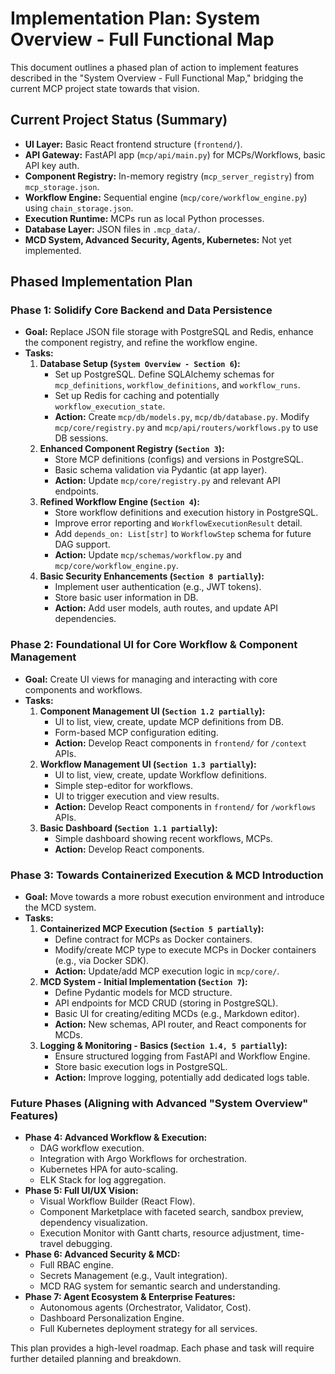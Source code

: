 # Implementation Plan: System Overview - Full Functional Map

This document outlines a phased plan of action to implement features described in the "System Overview - Full Functional Map," bridging the current MCP project state towards that vision.

## Current Project Status (Summary)

*   **UI Layer:** Basic React frontend structure (`frontend/`).
*   **API Gateway:** FastAPI app (`mcp/api/main.py`) for MCPs/Workflows, basic API key auth.
*   **Component Registry:** In-memory registry (`mcp_server_registry`) from `mcp_storage.json`.
*   **Workflow Engine:** Sequential engine (`mcp/core/workflow_engine.py`) using `chain_storage.json`.
*   **Execution Runtime:** MCPs run as local Python processes.
*   **Database Layer:** JSON files in `.mcp_data/`.
*   **MCD System, Advanced Security, Agents, Kubernetes:** Not yet implemented.

## Phased Implementation Plan

### Phase 1: Solidify Core Backend and Data Persistence

*   **Goal:** Replace JSON file storage with PostgreSQL and Redis, enhance the component registry, and refine the workflow engine.
*   **Tasks:**
    1.  **Database Setup (`System Overview - Section 6`):**
        *   Set up PostgreSQL. Define SQLAlchemy schemas for `mcp_definitions`, `workflow_definitions`, and `workflow_runs`.
        *   Set up Redis for caching and potentially `workflow_execution_state`.
        *   **Action:** Create `mcp/db/models.py`, `mcp/db/database.py`. Modify `mcp/core/registry.py` and `mcp/api/routers/workflows.py` to use DB sessions.
    2.  **Enhanced Component Registry (`Section 3`):**
        *   Store MCP definitions (configs) and versions in PostgreSQL.
        *   Basic schema validation via Pydantic (at app layer).
        *   **Action:** Update `mcp/core/registry.py` and relevant API endpoints.
    3.  **Refined Workflow Engine (`Section 4`):**
        *   Store workflow definitions and execution history in PostgreSQL.
        *   Improve error reporting and `WorkflowExecutionResult` detail.
        *   Add `depends_on: List[str]` to `WorkflowStep` schema for future DAG support.
        *   **Action:** Update `mcp/schemas/workflow.py` and `mcp/core/workflow_engine.py`.
    4.  **Basic Security Enhancements (`Section 8 partially`):**
        *   Implement user authentication (e.g., JWT tokens).
        *   Store basic user information in DB.
        *   **Action:** Add user models, auth routes, and update API dependencies.

### Phase 2: Foundational UI for Core Workflow & Component Management

*   **Goal:** Create UI views for managing and interacting with core components and workflows.
*   **Tasks:**
    1.  **Component Management UI (`Section 1.2 partially`):**
        *   UI to list, view, create, update MCP definitions from DB.
        *   Form-based MCP configuration editing.
        *   **Action:** Develop React components in `frontend/` for `/context` APIs.
    2.  **Workflow Management UI (`Section 1.3 partially`):**
        *   UI to list, view, create, update Workflow definitions.
        *   Simple step-editor for workflows.
        *   UI to trigger execution and view results.
        *   **Action:** Develop React components in `frontend/` for `/workflows` APIs.
    3.  **Basic Dashboard (`Section 1.1 partially`):**
        *   Simple dashboard showing recent workflows, MCPs.
        *   **Action:** Develop React components.

### Phase 3: Towards Containerized Execution & MCD Introduction

*   **Goal:** Move towards a more robust execution environment and introduce the MCD system.
*   **Tasks:**
    1.  **Containerized MCP Execution (`Section 5 partially`):**
        *   Define contract for MCPs as Docker containers.
        *   Modify/create MCP type to execute MCPs in Docker containers (e.g., via Docker SDK).
        *   **Action:** Update/add MCP execution logic in `mcp/core/`.
    2.  **MCD System - Initial Implementation (`Section 7`):**
        *   Define Pydantic models for MCD structure.
        *   API endpoints for MCD CRUD (storing in PostgreSQL).
        *   Basic UI for creating/editing MCDs (e.g., Markdown editor).
        *   **Action:** New schemas, API router, and React components for MCDs.
    3.  **Logging & Monitoring - Basics (`Section 1.4, 5 partially`):**
        *   Ensure structured logging from FastAPI and Workflow Engine.
        *   Store basic execution logs in PostgreSQL.
        *   **Action:** Improve logging, potentially add dedicated logs table.

### Future Phases (Aligning with Advanced "System Overview" Features)

*   **Phase 4: Advanced Workflow & Execution:**
    *   DAG workflow execution.
    *   Integration with Argo Workflows for orchestration.
    *   Kubernetes HPA for auto-scaling.
    *   ELK Stack for log aggregation.
*   **Phase 5: Full UI/UX Vision:**
    *   Visual Workflow Builder (React Flow).
    *   Component Marketplace with faceted search, sandbox preview, dependency visualization.
    *   Execution Monitor with Gantt charts, resource adjustment, time-travel debugging.
*   **Phase 6: Advanced Security & MCD:**
    *   Full RBAC engine.
    *   Secrets Management (e.g., Vault integration).
    *   MCD RAG system for semantic search and understanding.
*   **Phase 7: Agent Ecosystem & Enterprise Features:**
    *   Autonomous agents (Orchestrator, Validator, Cost).
    *   Dashboard Personalization Engine.
    *   Full Kubernetes deployment strategy for all services.

This plan provides a high-level roadmap. Each phase and task will require further detailed planning and breakdown. 